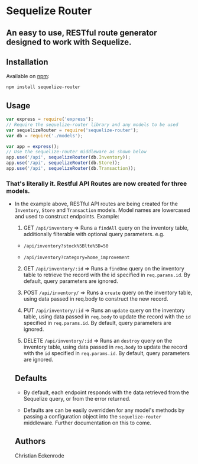 # Sequelize Router

## An easy to use, RESTful route generator designed to work with Sequelize.

## Installation

Available on [npm](https://npmjs.com/package/sequelize-router):

```sh
npm install sequelize-router
```


## Usage

```js
var express = require('express');
// Require the sequelize-router library and any models to be used
var sequelizeRouter = require('sequelize-router');
var db = require('./models');

var app = express();
// Use the sequelize-router middleware as shown below
app.use('/api', sequelizeRouter(db.Inventory)); 
app.use('/api', sequelizeRouter(db.Store));
app.use('/api', sequelizeRouter(db.Transaction));
```

### That's literally it. Restful API Routes are now created for three models.

* In the example above, RESTful API routes are being created for the `Inventory`, `Store` and `Transaction` models. Model names are lowercased and used to construct endpoints. Example:

  1. GET `/api/inventory` => Runs a `findAll` query on the inventory table, additionally filterable with optional query parameters. e.g.

    * `/api/inventory?stock%5Blte%5D=50`

    * `/api/inventory?category=home_improvement`

  2. GET `/api/inventory/:id` => Runs a `findOne` query on the inventory table to retrieve the record with the id specified in `req.params.id`. By default, query parameters are ignored.
  
  3. POST `/api/inventory/` => Runs a `create` query on the inventory table, using data passed in req.body to construct the new record.

  4. PUT `/api/inventory/:id` => Runs an `update` query on the inventory table, using data passed in `req.body` to update the record with the `id` specified in `req.params.id`. By default, query parameters are ignored.

  5. DELETE `/api/inventory/:id` => Runs an `destroy` query on the inventory table, using data passed in `req.body` to update the record with the `id` specified in `req.params.id`. By default, query parameters are ignored.

  ## Defaults

  * By default, each endpoint responds with the data retrieved from the Sequelize query, or from the error returned.

  * Defaults are can be easily overridden for any model's methods by passing a configuration object into the `sequelize-router` middleware. Further documentation on this to come.

  ## Authors

  Christian Eckenrode
